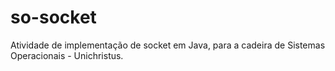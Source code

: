 # so-socket
Atividade de implementação de socket em Java, para a cadeira de Sistemas Operacionais - Unichristus.
